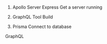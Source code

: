 1. Apollo Server Express
   Get a server running
2. GraphQL Tool
   Build

3. Prisma
   Connect to database

GraphQL
